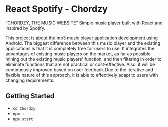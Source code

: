 # React Spotify - Chordzy
“CHORDZY, THE MUSIC WEBSITE”
Simple music player built with React and inspired by Spotify.

This project is about the mp3 music player application development using Android. The biggest difference between this music player and the existing applications is that it is completely free for users to use. It integrates the advantages of existing music players on the market, as far as possible mining out the existing music players' function, and then filtering in order to eliminate functions that are not practical or cost-effective. Also, it will be continuously improved based on user feedback.Due to the iterative and flexible nature of this approach, it is able to effectively adapt to users with changing requirements.

## Getting Started

- `cd Chordzy`
- `npm i`
- `npm start`

